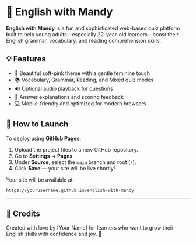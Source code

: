 # 🌸 English with Mandy

**English with Mandy** is a fun and sophisticated web-based quiz platform built to help young adults—especially 22-year-old learners—boost their English grammar, vocabulary, and reading comprehension skills.

## 💡 Features

- 🎀 Beautiful soft-pink theme with a gentle feminine touch
- 📚 Vocabulary, Grammar, Reading, and Mixed quiz modes
- 🔊 Optional audio playback for questions
- 📖 Answer explanations and scoring feedback
- 💻 Mobile-friendly and optimized for modern browsers

## 🚀 How to Launch

To deploy using **GitHub Pages**:

1. Upload the project files to a new GitHub repository.
2. Go to **Settings → Pages**.
3. Under **Source**, select the `main` branch and root (`/`).
4. Click **Save** — your site will be live shortly!

Your site will be available at:
```
https://yourusername.github.io/english-with-mandy
```

---

## 💌 Credits

Created with love by [Your Name] for learners who want to grow their English skills with confidence and joy. 🌷
